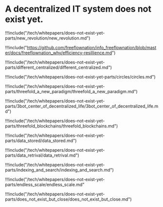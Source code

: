 # A decentralized IT system does not exist yet.

!!!include("/tech/whitepapers/does-not-exist-yet-parts/new_revolution/new_revolution.md")

!!!include("https://github.com/freeflownation/info_freeflownation/blob/master/docs/freeflownation_why/efficiency-resillience.md")

!!!include("/tech/whitepapers/does-not-exist-yet-parts/different_centralized/different_centralized.md")

!!!include("/tech/whitepapers/does-not-exist-yet-parts/circles/circles.md")

!!!include("/tech/whitepapers/does-not-exist-yet-parts/threefold_a_new_paradigm/threefold_a_new_paradigm.md")

!!!include("/tech/whitepapers/does-not-exist-yet-parts/3bot_center_of_decentralized_life/3bot_center_of_decentralized_life.md")

!!!include("/tech/whitepapers/does-not-exist-yet-parts/threefold_blockchains/threefold_blockchains.md")

!!!include("/tech/whitepapers/does-not-exist-yet-parts/data_stored/data_stored.md")

!!!include("/tech/whitepapers/does-not-exist-yet-parts/data_retrival/data_retrival.md") 

!!!include("/tech/whitepapers/does-not-exist-yet-parts/indexing_and_search/indexing_and_search.md")

!!!include("/tech/whitepapers/does-not-exist-yet-parts/endless_scale/endless_scale.md"

!!!include("/tech/whitepapers/does-not-exist-yet-parts/does_not_exist_but_close/does_not_exist_but_close.md")


